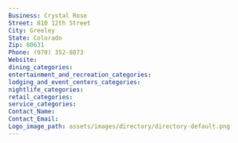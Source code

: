 ```yaml
---
Business: Crystal Rose
Street: 810 12th Street
City: Greeley
State: Colorado
Zip: 80631
Phone: (970) 352-8873
Website: 
dining_categories: 
entertainment_and_recreation_categories: 
lodging_and_event_centers_categories: 
nightlife_categories: 
retail_categories: 
service_categories: 
Contact_Name: 
Contact_Email: 
Logo_image_path: assets/images/directory/directory-default.png
---
```

